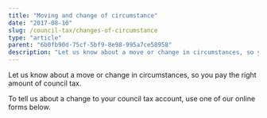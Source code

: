 ```yaml
---
title: "Moving and change of circumstance"
date: "2017-08-10"
slug: /council-tax/changes-of-circumstance
type: "article"
parent: "6b0fb90d-75cf-5bf9-8e98-995a7ce58958"
description: "Let us know about a move or change in circumstances, so you pay the right amount of council tax."
---
```


Let us know about a move or change in circumstances, so you pay the right amount of council tax.

To tell us about a change to your council tax account, use one of our online forms below.
